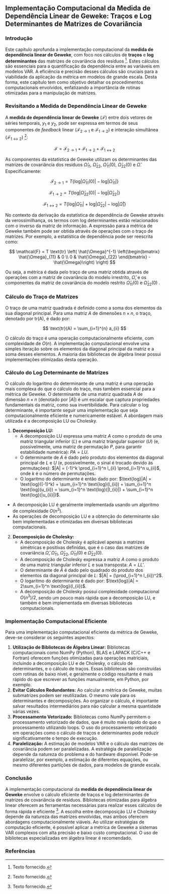 ## Implementação Computacional da Medida de Dependência Linear de Geweke: Traços e Log Determinantes de Matrizes de Covariância

### Introdução

Este capítulo aprofunda a implementação computacional da **medida de dependência linear de Geweke**, com foco nos cálculos de **traços** e **log determinantes** das matrizes de covariância dos resíduos [^1]. Estes cálculos são essenciais para a quantificação da dependência entre as variáveis em modelos VAR. A eficiência e precisão desses cálculos são cruciais para a viabilidade da aplicação da métrica em modelos de grande escala. Desta forma, este capítulo tem como objetivo detalhar os procedimentos computacionais envolvidos, enfatizando a importância de rotinas otimizadas para a manipulação de matrizes.

### Revisitando a Medida de Dependência Linear de Geweke

A **medida de dependência linear de Geweke** ($\mathcal{F}$) entre dois vetores de séries temporais, $y_1$ e $y_2$, pode ser expressa em termos de seus componentes de *feedback* linear ($\mathcal{F}_{2 \rightarrow 1}$ e $\mathcal{F}_{1 \rightarrow 2}$) e interação simultânea ($\mathcal{F}_{1 \leftrightarrow 2}$) [^1]:

$$
\mathcal{F} = \mathcal{F}_{2 \rightarrow 1} + \mathcal{F}_{1 \rightarrow 2} + \mathcal{F}_{1 \leftrightarrow 2}
$$

As componentes da estatística de Geweke utilizam os determinantes das matrizes de covariância dos resíduos $\hat{\Omega}_{11}$, $\hat{\Omega}_{22}$, $\hat{\Omega}_{11}(0)$, $\hat{\Omega}_{22}(0)$ e $\hat{\Omega}$. Especificamente:

$$
\mathcal{F}_{2 \rightarrow 1} = T\{\text{log}|\hat{\Omega}_{11}(0)| - \text{log}|\hat{\Omega}_{11}|\}
$$

$$
\mathcal{F}_{1 \rightarrow 2} = T\{\text{log}|\hat{\Omega}_{22}(0)| - \text{log}|\hat{\Omega}_{22}|\}
$$

$$
\mathcal{F}_{1 \leftrightarrow 2} = T\{\text{log}|\hat{\Omega}_{11}| + \text{log}|\hat{\Omega}_{22}| - \text{log}|\hat{\Omega}|\}
$$

No contexto da derivação da estatística de dependência de Geweke através da verossimilhança, os termos com log determinantes estão relacionados com o inverso da matriz de informação. A expressão para a métrica de Geweke também pode ser obtida através de operações com o traço de matrizes. Por exemplo, a estatística de dependência pode ser reescrita como:

$$
\mathcal{F} = T \text{tr} \left( \hat{\Omega}^{-1}  \left(\begin{bmatrix} \hat{\Omega}_{11} & 0 \\ 0 & \hat{\Omega}_{22} \end{bmatrix} -  \hat{\Omega}\right) \right)
$$

Ou seja, a métrica é dada pelo traço de uma matriz obtida através de operações com a matriz de covariância do modelo irrestrito, $\hat{\Omega}$, e os componentes da matriz de covariância do modelo restrito $\hat{\Omega}_{11}(0)$ e  $\hat{\Omega}_{22}(0)$ .

### Cálculo do Traço de Matrizes

O traço de uma matriz quadrada é definido como a soma dos elementos da sua diagonal principal. Para uma matriz $A$ de dimensões $n \times n$, o traço, denotado por tr(A), é dado por:

$$
\text{tr}(A) = \sum_{i=1}^{n} a_{ii}
$$

O cálculo do traço é uma operação computacionalmente eficiente, com complexidade de $O(n)$. A implementação computacional envolve uma simples iteração sobre os elementos da diagonal principal da matriz e a soma desses elementos. A maioria das bibliotecas de álgebra linear possui implementações otimizadas desta operação.

### Cálculo do Log Determinante de Matrizes

O cálculo do logaritmo do determinante de uma matriz é uma operação mais complexa do que o cálculo do traço, mas também essencial para a métrica de Geweke. O determinante de uma matriz quadrada $A$ de dimensão $n \times n$ (denotado por $|A|$) é um escalar que captura propriedades fundamentais da matriz, como sua invertibilidade. Para calcular o log determinante, é importante seguir uma implementação que seja computacionalmente eficiente e numericamente estável. A abordagem mais utilizada é a decomposição LU ou Cholesky.
1.  **Decomposição LU:**
    *   A decomposição LU expressa uma matriz $A$ como o produto de uma matriz triangular inferior ($L$) e uma matriz triangular superior ($U$) (e, possivelmente, uma matriz de permutação $P$, para garantir estabilidade numérica): $PA = LU$.
    *   O determinante de $A$ é dado pelo produto dos elementos da diagonal principal de $L$ e $U$ (e, possivelmente, o sinal é trocado devido às permutações): $|A| = (-1)^k \prod_{i=1}^n l_{ii} \prod_{i=1}^n u_{ii}$, onde $k$ é o número de permutações.
    *   O logaritmo do determinante é então dado por: $\text{log}|A| = \text{log}((-1)^k) + \sum_{i=1}^n \text{log}(l_{ii}) + \sum_{i=1}^n \text{log}(u_{ii}) = \sum_{i=1}^n \text{log}(|l_{ii}|) + \sum_{i=1}^n \text{log}(|u_{ii}|)$.
   *   A decomposição LU é geralmente implementada usando um algoritmo de complexidade $O(n^3)$.
   *   As operações de decomposição LU e a obtenção do determinante são bem implementadas e otimizadas em diversas bibliotecas computacionais.

2.  **Decomposição de Cholesky:**
    *   A decomposição de Cholesky é aplicável apenas a matrizes simétricas e positivas definidas, que é o caso das matrizes de covariância $\hat{\Omega}$, $\hat{\Omega}_{11}$, $\hat{\Omega}_{22}$, $\hat{\Omega}_{11}(0)$ e $\hat{\Omega}_{22}(0)$.
    *  A decomposição de Cholesky expressa a matriz $A$ como o produto de uma matriz triangular inferior $L$ e sua transposta: $A=LL'$.
    *   O determinante de $A$ é dado pelo quadrado do produto dos elementos da diagonal principal de $L$: $|A| = (\prod_{i=1}^n l_{ii})^2$.
    *   O logaritmo do determinante é dado por: $\text{log}|A| = 2\sum_{i=1}^n \text{log}(l_{ii})$.
    *   A decomposição de Cholesky possui complexidade computacional $O(n^3)/2$, sendo um pouco mais rápida que a decomposição LU, e também é bem implementada em diversas bibliotecas computacionais.

### Implementação Computacional Eficiente

Para uma implementação computacional eficiente da métrica de Geweke, deve-se considerar os seguintes aspectos:
1.  **Utilização de Bibliotecas de Álgebra Linear:** Bibliotecas computacionais como NumPy (Python), BLAS e LAPACK (C/C++ e Fortran) oferecem funções otimizadas para operações matriciais, incluindo a decomposição LU e de Cholesky, o cálculo de determinantes, e o cálculo de traços. Essas bibliotecas são construídas com rotinas de baixo nível, e geralmente o código resultante é mais rápido do que escrever as funções manualmente, em Python, por exemplo.
2.  **Evitar Cálculos Redundantes:** Ao calcular a métrica de Geweke, muitas submatrizes podem ser reutilizadas. O mesmo vale para os determinantes e decomposições. Ao organizar o cálculo, é importante salvar resultados intermediários para não calcular a mesma quantidade várias vezes.
3. **Processamento Vetorizado:** Bibliotecas como NumPy permitem o processamento vetorizado de dados, que é muito mais rápido do que o processamento utilizando loops. O uso do processamento vetorizado em operações como o cálculo de traços e determinantes pode reduzir significativamente o tempo de execução.
4. **Paralelização:** A estimação de modelos VAR e o cálculo das matrizes de covariância podem ser paralelizadas. A estratégia de paralelização depende da natureza do problema e do hardware disponível. Pode-se paralelizar, por exemplo, a estimação de diferentes equações, ou mesmo diferentes partições de dados, para modelos de grande escala.

### Conclusão

A implementação computacional da **medida de dependência linear de Geweke** envolve o cálculo eficiente de traços e log determinantes de matrizes de covariância de resíduos. Bibliotecas otimizadas para álgebra linear oferecem as ferramentas necessárias para realizar esses cálculos de forma rápida e eficiente [^1]. A escolha entre decomposição LU e Cholesky depende da natureza das matrizes envolvidas, mas ambos oferecem abordagens computacionalmente viáveis. Ao utilizar estratégias de computação eficiente, é possível aplicar a métrica de Geweke a sistemas VAR complexos com alta precisão e baixo custo computacional. O uso de bibliotecas especializadas em álgebra linear é recomendado.

### Referências
[^1]: Texto fornecido.
<!-- END -->
